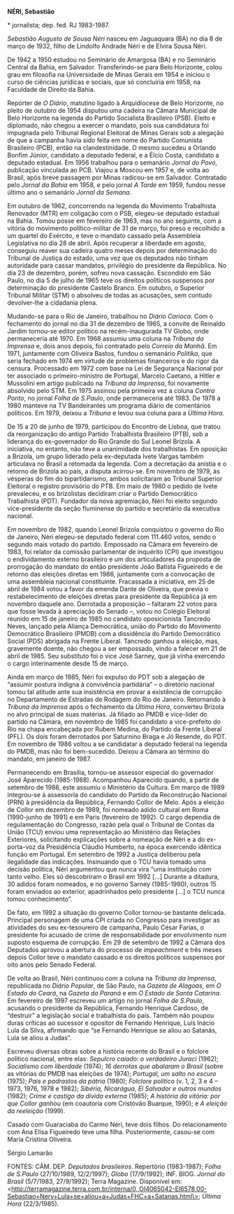 **NÉRI, Sebastião**

\* jornalista; dep. fed. RJ 1983-1987.

*Sebastião Augusto de Sousa Néri* nasceu em Jaguaquara (BA) no dia 8 de
março de 1932, filho de Lindolfo Andrade Néri e de Elvira Sousa Néri.

De 1942 a 1950 estudou no Seminário de Amargosa (BA) e no Seminário
Central da Bahia, em Salvador. Transferindo-se para Belo Horizonte,
colou grau em filosofia na Universidade de Minas Gerais em 1954 e
iniciou o curso de ciências jurídicas e sociais, que só concluiria em
1958, na Faculdade de Direito da Bahia.

Repórter de *O Diário*, matutino ligado à Arquidiocese de Belo
Horizonte, no pleito de outubro de 1954 disputou uma cadeira na Câmara
Municipal de Belo Horizonte na legenda do Partido Socialista Brasileiro
(PSB). Eleito e diplomado, não chegou a exercer o mandato, pois sua
candidatura foi impugnada pelo Tribunal Regional Eleitoral de Minas
Gerais sob a alegação de que a campanha havia sido feita em nome do
Partido Comunista Brasileiro (PCB), então na clandestinidade. O mesmo
sucedeu a Orlando Bonfim Júnior, candidato a deputado federal, e a Élcio
Costa, candidato a deputado estadual. Em 1956 trabalhou para o semanário
*Jornal do Povo*, publicação vinculada ao PCB. Viajou a Moscou em 1957
e, de volta ao Brasil, após breve passagem por Minas radicou-se em
Salvador. Contratado pelo *Jornal da Bahia* em 1958, e pelo jornal *A
Tarde* em 1959, fundou nesse último ano o semanário *Jornal da Semana*.

Em outubro de 1962, concorrendo na legenda do Movimento Trabalhista
Renovador (MTR) em coligação com o PSB, elegeu-se deputado estadual na
Bahia. Tomou posse em fevereiro de 1963, mas no ano seguinte, com a
vitória do movimento político-militar de 31 de março, foi preso e
recolhido a um quartel do Exército, e teve o mandato cassado pela
Assembleia Legislativa no dia 28 de abril. Após recuperar a liberdade em
agosto, conseguiu reaver sua cadeira quatro meses depois por
determinação do Tribunal de Justiça do estado, uma vez que os deputados
não tinham autoridade para cassar mandatos, privilégio do presidente da
República. No dia 23 de dezembro, porém, sofreu nova cassação. Escondido
em São Paulo, no dia 5 de julho de 1965 teve os direitos políticos
suspensos por determinação do presidente Castelo Branco. Em outubro, o
Superior Tribunal Militar (STM) o absolveu de todas as acusações, sem
contudo devolver-lhe a cidadania plena.

Mudando-se para o Rio de Janeiro, trabalhou no *Diário Carioca*. Com o
fechamento do jornal no dia 31 de dezembro de 1965, a convite de
Reinaldo Jardim tornou-se editor político na recém-inaugurada TV Globo,
onde permaneceria até 1970. Em 1968 assumiu uma coluna na *Tribuna da
Imprensa* e, dois anos depois, foi contratado pelo *Correio da Manhã*.
Em 1971, juntamente com Oliveira Bastos, fundou o semanário *Politika*,
que seria fechado em 1974 em virtude de problemas financeiros e do rigor
da censura. Processado em 1972 com base na Lei de Segurança Nacional por
ter associado o primeiro-ministro de Portugal, Marcelo Caetano, a Hitler
e Mussolini em artigo publicado na *Tribuna da Imprensa*, foi novamente
absolvido pelo STM. Em 1975 assinou pela primeira vez a coluna *Contra
Ponto*, no jornal *Folha de S.Paulo*, onde permaneceria até 1983. De
1978 a 1980 manteve na TV Bandeirantes um programa diário de comentários
políticos. Em 1979, deixou a *Tribuna* e levou sua coluna para a *Última
Hora*.

De 15 a 20 de junho de 1979, participou do Encontro de Lisboa, que
tratou da reorganização do antigo Partido Trabalhista Brasileiro (PTB),
sob a liderança do ex-governador do Rio Grande do Sul Leonel Brizola. A
iniciativa, no entanto, não teve a unanimidade dos trabalhistas. Em
oposição a Brizola, um grupo liderado pela ex-deputada Ivete Vargas
também articulava no Brasil a retomada da legenda. Com a decretação da
anistia e o retorno de Brizola ao país, a disputa acirrou-se. Em
novembro de 1979, às vésperas do fim do bipartidarismo, ambos
solicitaram ao Tribunal Superior Eleitoral o registro provisório do PTB.
Em maio de 1980 o pedido de Ivete prevaleceu, e os brizolistas decidiram
criar o Partido Democrático Trabalhista (PDT). Fundador da nova
agremiação, Néri foi eleito segundo vice-presidente da seção fluminense
do partido e secretário da executiva nacional.

Em novembro de 1982, quando Leonel Brizola conquistou o governo do Rio
de Janeiro, Néri elegeu-se deputado federal com 111.460 votos, sendo o
segundo mais votado do partido. Empossado na Câmara em fevereiro de
1983, foi relator da comissão parlamentar de inquérito (CPI) que
investigou o endividamento externo brasileiro e um dos articuladores da
proposta de prorrogação do mandato do então presidente João Batista
Figueiredo e de retorno das eleições diretas em 1986, juntamente com a
convocação de uma assembleia nacional constituinte. Fracassada a
iniciativa, em 25 de abril de 1984 votou a favor da emenda Dante de
Oliveira, que previa o restabelecimento de eleições diretas para
presidente da República já em novembro daquele ano. Derrotada a
proposição – faltaram 22 votos para que fosse levada à apreciação do
Senado –, votou no Colégio Eleitoral reunido em 15 de janeiro de 1985 no
candidato oposicionista Tancredo Neves, lançado pela Aliança
Democrática, união do Partido do Movimento Democrático Brasileiro (PMDB)
com a dissidência do Partido Democrático Social (PDS) abrigada na Frente
Liberal. Tancredo ganhou a eleição, mas, gravemente doente, não chegou a
ser empossado, vindo a falecer em 21 de abril de 1985. Seu substituto
foi o vice José Sarney, que já vinha exercendo o cargo interinamente
desde 15 de março.

Ainda em março de 1985, Néri foi expulso do PDT sob a alegação de
“assumir postura indigna à convivência partidária” – o diretório
nacional tomou tal atitude ante sua insistência em provar a existência
de corrupção no Departamento de Estradas de Rodagem do Rio de Janeiro.
Retornando à *Tribuna da Imprensa* após o fechamento da *Última Hora*,
converteu Brizola no alvo principal de suas matérias. Já filiado ao PMDB
e vice-líder do partido na Câmara, em novembro de 1985 foi candidato a
vice-prefeito do Rio na chapa encabeçada por Rubem Medina, do Partido da
Frente Liberal (PFL). Os dois foram derrotados por Saturnino Braga e Jó
Resende, do PDT. Em novembro de 1986 voltou a se candidatar a deputado
federal na legenda do PMDB, mas não foi bem-sucedido. Deixou a Câmara ao
término do mandato, em janeiro de 1987.

Permanecendo em Brasília, tornou-se assessor especial do governador José
Aparecido (1985-1988). Acompanhou Aparecido quando, a partir de setembro
de 1988, este assumiu o Ministério da Cultura. Em março de 1989
integrou-se à assessoria do candidato do Partido da Reconstrução
Nacional (PRN) à presidência da República, Fernando Collor de Melo. Após
a eleição de Collor em dezembro de 1989, foi nomeado adido cultural em
Roma (1990-junho de 1991) e em Paris (fevereiro de 1992). O cargo
dependia de regulamentação do Congresso, razão pela qual o Tribunal de
Contas da União (TCU) enviou uma representação ao Ministério das
Relações Exteriores, solicitando explicações sobre a nomeação de Néri e
a do ex-porta-voz da Presidência Cláudio Humberto, na época exercendo
idêntica função em Portugal. Em setembro de 1992 a Justiça deliberou
pela ilegalidade das indicações. Insinuando que o TCU havia tomado uma
decisão política, Néri argumentou que nunca vira “uma instituição com
tanto velho. Eles só descobriram o Brasil em 1992 […] Durante a
ditadura, 30 adidos foram nomeados, e no governo Sarney (1985-1990),
outros 15 foram enviados ao exterior, apadrinhados pelo presidente […] o
TCU nunca tomou conhecimento”.

De fato, em 1992 a situação do governo Collor tornou-se bastante
delicada. Principal personagem de uma CPI criada no Congresso para
investigar as atividades do seu ex-tesoureiro de campanha, Paulo César
Farias, o presidente foi acusado de crime de responsabilidade por
envolvimento num suposto esquema de corrupção. Em 29 de setembro de 1992
a Câmara dos Deputados aprovou a abertura do processo de *impeachment* e
três meses depois Collor teve o mandato cassado e os direitos políticos
suspensos por oito anos pelo Senado Federal.

De volta ao Brasil, Néri continuou com a coluna na *Tribuna da
Imprensa*, republicada no *Diário Popular*, de São Paulo, na *Gazeta de
Alagoas*, em *O Estado do Ceará*, na *Gazeta do Paraná* e em *O* *Estado
de Santa Catarina*. Em fevereiro de 1997 escreveu um artigo no jornal
*Folha de S.Paulo*, acusando o presidente da República, Fernando
Henrique Cardoso, de “destruir” a legislação social e trabalhista do
país. Também não poupou duras críticas ao sucessor e opositor de
Fernando Henrique, Luís Inácio Lula da Silva, afirmando que “se Fernando
Henrique se aliou ao Satanás, Lula se aliou a Judas”.

Escreveu diversas obras sobre a história recente do Brasil e o folclore
político nacional, entre elas: *Sepulcro caiado: o verdadeiro Juraci*
(1962); *Socialismo com liberdade* (1974); *16 derrotas que abalaram o
Brasil* (sobre as vitórias do PMDB nas eleições de 1974); *Portugal, um
salto no escuro* (1975); *Pais e padrastos da pátria* (1980); *Folclore
político* (v. 1, 2, 3 e 4 – 1973, 1976, 1978 e 1982); *Sibéria,
Nicarágua, El Salvador e outros mundos* (1982); *Crime e castigo da
dívida externa* (1985); *A história da vitória: por que Collor ganhou*
(em coautoria com Cristóvão Buarque, 1990); e *A eleição da reeleição*
(1999).

Casado com Guaraciaba do Carmo Néri, teve dois filhos. Do relacionamento
com Ana Elisa Figueiredo teve uma filha. Posteriormente, casou-se com
Maria Cristina Oliveira.

Sérgio Lamarão

FONTES: CÂM. DEP. *Deputados brasileiros*. Repertório (1983-1987);
*Folha de S.Paulo* (27/10/1989, 12/2/1997); *Globo* (17/9/1992); INF.
BIOG. *Jornal do Brasil* (5/7/1983, 27/9/1992); Terra Magazine.
Disponível em:
\<http://terramagazine.terra.com.br/interna/0,,OI4065042-EI6578,00-Sebastiao+Nery+Lula+se+aliou+a+Judas+FHC+a+Satanas.html\>;
*Última Hora* (22/3/1985).
